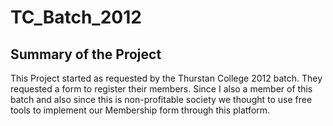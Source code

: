 # TC_Batch_2012

## Summary of the Project
This Project started as requested by the Thurstan College 2012 batch. They requested a form to register their members. Since I also a member of this batch and also since this is non-profitable society we thought to use free tools to implement our Membership form through this platform. 
